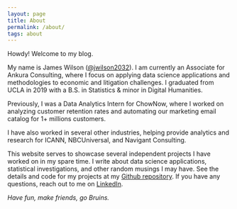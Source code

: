 ```yaml
---
layout: page
title: About
permalink: /about/
tags: about
---
```


Howdy! Welcome to my blog. 

My name is James Wilson ([@jwilson2032](https://twitter.com/jwilson2032)). I am currently an Associate for Ankura Consulting, where I focus on applying data science applications and methodologies to economic and litigation challenges. I graduated from UCLA in 2019 with a B.S. in Statistics & minor in Digital Humanities.

Previously, I was a Data Analytics Intern for ChowNow, where I worked on analyzing customer retention rates and automating our marketing email catalog for 1+ millions customers.

I have also worked in several other industries, helping provide analytics and research for ICANN, NBCUniversal, and Navigant Consulting.

This website serves to showcase several independent projects I have worked on in my spare time. I write about data science applications, statistical investigations, and other random musings I may have. See the details and code for my projects at my [Github repository](https://github.com/JamesWWilson). If you have any questions, reach out to me on [LinkedIn](https://www.linkedin.com/in/james-wesley-wilson/).

*Have fun, make friends, go Bruins.*
